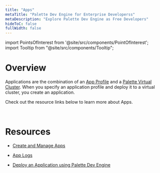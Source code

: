 ```yaml
---
title: "Apps"
metaTitle: "Palette Dev Engine for Enterprise Developerss"
metaDescription: "Explore Palette Dev Engine as Free Developers"
hideToC: false
fullWidth: false
---
```





import PointsOfInterest from '@site/src/components/PointOfInterest';
import Tooltip from "@site/src/components/Tooltip";



# Overview

Applications are the combination of an [App Profile](/devx/app-profile) and a [Palette Virtual Cluster](/devx/palette-virtual-clusters). When you specify an application profile and deploy it to a virtual cluster, you create an application.

Check out the resource links below to learn more about Apps.

<br />


# Resources

- [Create and Manage Apps](/devx/apps/create-app)


- [App Logs](/devx/apps/logs)


- [Deploy an Application using Palette Dev Engine](/devx/apps/deploy-app)
